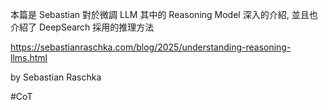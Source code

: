本篇是 Sebastian 對於微調 LLM 其中的 Reasoning Model 深入的介紹, 並且也介紹了 DeepSearch 採用的推理方法

https://sebastianraschka.com/blog/2025/understanding-reasoning-llms.html

by Sebastian Raschka

#CoT 
